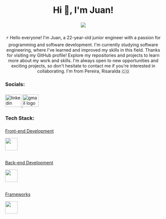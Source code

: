 <h1 align="center">Hi 👋, I'm Juan!</h1>

###

<div align="center">
  <img src="https://readme-typing-svg.herokuapp.com/?font=Baloo2+Code&size=22&duration=3000&pause=1000&color=EBDEF0&center=true&vCenter=true&width=440&lines=+Front-end+Developer;" />
</div>


###

<p align="center">⚡️ Hello everyone! I'm Juan, a 22-year-old junior engineer with a passion for programming and software development. I'm currently studying software engineering, where I've learned and improved my skills in this field. Thanks for visiting my GitHub profile! Explore my repositories and projects to learn more about my work and skills. I'm always open to new opportunities and exciting projects, so don't hesitate to contact me if you're interested in collaborating. I'm from Pereira, Risaralda 🇨🇴 </p>

###



<h3 align="left">Socials:</h3>

###

<div align="left">
  <a href="https://www.linkedin.com/in/juan-rengifo-702a6a306/" target="_blank">
    <img src="https://raw.githubusercontent.com/maurodesouza/profile-readme-generator/master/src/assets/icons/social/linkedin/default.svg" width="52" height="40" alt="linkedin logo"  />
  </a>
  <a href="mailto:medrandajuan843@gmail.com" target="_blank">
    <img src="https://raw.githubusercontent.com/maurodesouza/profile-readme-generator/master/src/assets/icons/social/gmail/default.svg" width="52" height="40" alt="gmail logo"  />
  </a>
</div>

###

<h3 align="left">Tech Stack:</h3>

###

<div align="left">
  <a href="https://skillicons.dev">
    <p>Front-end Development</p>
    <img src="https://skillicons.dev/icons?i=html,css,react,angular,javascript"
     height="40" />
    <br></br>
    <p>Back-end Development</p>
    <img src="https://skillicons.dev/icons?i=nodejs,express,git,mysql,github"
     height="40" />
    <br></br>
     <p>Frameworks</p>
     <img src="https://skillicons.dev/icons?i=figma,mui,bootstrap,tailwind,sass"
     height="40" />
  </a>
</p>

 
 
</div>

###
